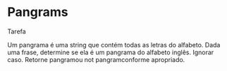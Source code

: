 # Pangrams

Tarefa

Um pangrama é uma string que contém todas as letras do alfabeto. Dada uma frase, determine se ela é um pangrama do alfabeto inglês. Ignorar caso. Retorne pangramou not pangramconforme apropriado.

